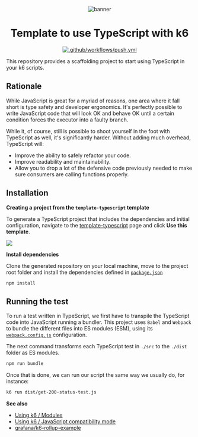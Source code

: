 <div align="center">
  
  ![banner](docs/ts-js-k6.png)

# Template to use TypeScript with k6

[![.github/workflows/push.yml](https://github.com/tsuperis3112/k6-template-typescript/actions/workflows/push.yml/badge.svg)](https://github.com/tsuperis3112/k6-template-typescript/actions/workflows/push.yml)

</div>

This repository provides a scaffolding project to start using TypeScript in your k6 scripts.

## Rationale

While JavaScript is great for a myriad of reasons, one area where it fall short is type safety and developer ergonomics. It's perfectly possible to write JavaScript code that will look OK and behave OK until a certain condition forces the executor into a faulty branch.

While it, of course, still is possible to shoot yourself in the foot with TypeScript as well, it's significantly harder. Without adding much overhead, TypeScript will:

- Improve the ability to safely refactor your code.
- Improve readability and maintainability.
- Allow you to drop a lot of the defensive code previously needed to make sure consumers are calling functions properly.


## Installation

**Creating a project from the `template-typescript` template**

To generate a TypeScript project that includes the dependencies and initial configuration, navigate to the [template-typescript](https://github.com/grafana/k6-template-typescript) page and click **Use this template**.

  ![](docs/use-this-template-button.png)


**Install dependencies**

Clone the generated repository on your local machine, move to the project root folder and install the dependencies defined in [`package.json`](./package.json)

```bash
npm install
```

## Running the test

To run a test written in TypeScript, we first have to transpile the TypeScript code into JavaScript running a bundler. This project uses `Babel` and `Webpack` to bundle the different files into ES modules (ESM), using its [`webpack.config.js`](./webpack.config.js) configuration.

The next command transforms each TypeScript test in `./src` to the `./dist` folder as ES modules.

```bash
npm run bundle
```

Once that is done, we can run our script the same way we usually do, for instance:

```bash
k6 run dist/get-200-status-test.js
```

**See also**

- [Using k6 / Modules](https://grafana.com/docs/k6/latest/using-k6/modules/)
- [Using k6 / JavaScript compatibility mode](https://grafana.com/docs/k6/latest/using-k6/javascript-compatibility-mode/)
- [grafana/k6-rollup-example](https://github.com/grafana/k6-rollup-example)
